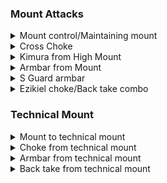 ### Mount Attacks

<details>
<summary>Mount control/Maintaining mount</summary>

- When opponents is pushing on your hips or has their arms around you. Lift up one of their elbows and drive knee forward under their armpit. 
Then lift the other elbow and drive the knee forward. Keep base low throughout.
- Keeping mount position when opponent bumps. If opponents bumps to your left, stretch out left arm and put right arm under opponents head. 
\\
You have opponent in mount. They shrimp to your right. \
Left knee goes to their head. Right hand grab over on opponents left elbow. \
Left hand is outstretched on the floor. Use arm and body to flatten them and \
put them back into mount. \
\
When opponent bridges, outstretch one arm to stop being turned over and other \
arm around their head. Lifting opponents head off the ground means they cannot \
bridge properly. \
</details>

<details>
<summary>Cross Choke</summary>
Choke from mount. Keep low base and stretch out right hand. Move your body to the right side of opponents head. Left hand goes palm up across opponents neck. 
Grab with 4 fingers as deep as you can. Then in small jumps move your right hand to the left of opponents head. 
Don't do this in one quick movement as need to keep base throughout. Put your head on the mat on the left side of opponents head. 
Left hand then goes palm down on opponents gi as close to their neck as possible. No need to grab actual lapel. 
Then move head back to the middle and as high as you can. Use your belly pressing down to do the choke. No need to use your hands. 
</details>
<details>
<summary>Kimura from High Mount</summary>
Armbar from high mount. Move left knee forward as high as you can, higher than opponents head. \
 With your left hand grab opponents right shoulder. \
Lean to your right. Put body weight onto right knee and right side of your body, so you can lift left leg. \
Put left foot on the ground and press opponents shoulder with your left knee to turn them to the side. Left foot is on the floor. \
Adjust your foot and knee to keep knee pressing tightly against the opponents shoulder. They should not be able to free their arm or go back on their back. \ 
Then posture up. Use your right hand to control opponents elbow. Left hand grabs opponents wrist and presses down in a kimura-style arm lock. \
</details>

<details>
<summary>Armbar from Mount</summary>

Opponent is defending their neck using cross arms. \
Grab opponents right wrist with your right hand (cross-grip) \
Move your body very far to your left so your ribs \
are pressing under opponents right arm. \
Move your left knee up to opponents head keeping pressure forward on \
opponents arm. \
Use left hand to pull opponents left arm forward so you can bring your \
right foot under opponents shoulder in S-Guard position. \
Use left hand to control opponents arm ready for armbar. \
Right hand goes on the floor near opponents hip and move \
your body to the right so you can bring your left leg over. \
Then fall back and do armbar. \
</details>

<details>
<summary>S Guard armbar</summary>

https://www.youtube.com/watch?v=ka3yyHpHG9o
</details>

<details>
<summary>Ezikiel choke/Back take combo</summary>

Strong mount position:\
Put opponent in low mount. Hips down, feet together. \
Left arm around their head. Stretch out your right arm. \
Put your weight and body as low as you can to your right. \
This is a very strong mount position. \
\
Mount attack ezikiel choke: \
If they try to push your right leg down.  \
Can grab inside of right sleeve with your left hand which is around \
opponents head. \
Use right hand to go across opponents neck and grab your bicep. \
Press down on their neck and bring elbow to the ground. \
\
Mount attack into taking back: \
In strong mount position. Opponent tries to defend ezikiel choke with their left \
arm. Bring your right arm around to wrap around outside of their arm. \
Then use spider walk with your hand to bring their arm forward. \
When have brought it quite high, use left arm under opponents head to grab it. \
Without giving much space, bring your head around to the outside of their arm. \
Then bring your right knee to their head. Left foot to their hip. \
Right hand grabs their wrist. Left hand grabs your own wrist. \
Turn to your left. Keep control of their back. Get other hook in and take their back. \
\
Ezikiel other side: \
Right hand around opponents head. Get left arm infront. \
Right hand grabs inside your left gi sleeve. \
Left hand infront of opponents neck. \
Important that left elbow should be close to opponents head. \
Both elbows on the floor. Raise your right elbow. \
</details>

### Technical Mount

<details>
<summary>Mount to technical mount</summary>

You are in mount and start cross choke with your left hand. Opponent bridges to your left. Turn your base, bringing your right knee \ behind opponents head and left foot on their hip. Keep low and use your chest to keep opponent on their side. 
</details>

<details>
<summary>Choke from technical mount</summary>

Left hand slide down opponents collar and right hand go around their head. Right hand goes tight across their neck as deep as you can.\ Get thumb in and close your hand. Left hand bring opponents left hand behind their body by pulling back on their elbow joint. Put your\ left hand on your right bicep and start to stretch out both your hands to finish the choke. 
</details>

<details>
<summary>Armbar from technical mount</summary>

If the opponent is defending their neck so can't choke well. Put right hand out in front of their body. \
Put weight on right hand and lean to your left and bring your right leg across. Sit back and do the armbar. \
</details>

<details>
<summary>Back take from technical mount</summary>

If opponent is very tight and can't do choke or armbar. Press your chest on opponents shoulder and press them forward to create space \ to cup under their armpit with your right hand. Then keep them tight and fall back on your left shoulder. Get your hooks in and take the back. 
</details>